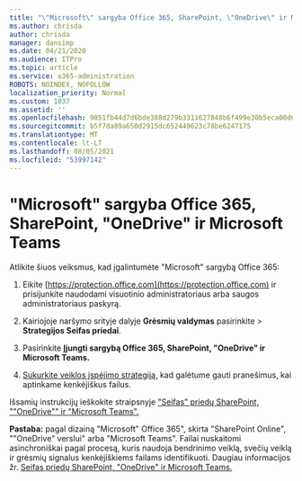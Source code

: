 ```yaml
---
title: "\"Microsoft\" sargyba Office 365, SharePoint, \"OneDrive\" ir Microsoft Teams"
ms.author: chrisda
author: chrisda
manager: dansimp
ms.date: 04/21/2020
ms.audience: ITPro
ms.topic: article
ms.service: o365-administration
ROBOTS: NOINDEX, NOFOLLOW
localization_priority: Normal
ms.custom: 1037
ms.assetid: ''
ms.openlocfilehash: 9051fb44d7d6bde388d279b3311627848b6f499e30b5eca00d6a47cef105fb77
ms.sourcegitcommit: b5f7da89a650d2915dc652449623c78be6247175
ms.translationtype: MT
ms.contentlocale: lt-LT
ms.lasthandoff: 08/05/2021
ms.locfileid: "53997142"
---
```

# <a name="microsoft-defender-for-office-365-for-sharepoint-onedrive-and-microsoft-teams"></a>"Microsoft" sargyba Office 365, SharePoint, "OneDrive" ir Microsoft Teams

Atlikite šiuos veiksmus, kad įgalintumėte "Microsoft" sargybą Office 365:

1. Eikite [https://protection.office.com](https://protection.office.com) ir prisijunkite naudodami visuotinio administratoriaus arba saugos administratoriaus paskyrą.

2. Kairiojoje naršymo srityje dalyje **Grėsmių valdymas** pasirinkite  \> **Strategijos Seifas priedai**.

3. Pasirinkite **Įjungti sargybą Office 365, SharePoint, "OneDrive" ir Microsoft Teams.**

4. [Sukurkite veiklos įspėjimo strategiją,](/microsoft-365/compliance/create-activity-alerts) kad galėtume gauti pranešimus, kai aptinkame kenkėjiškus failus.

Išsamių instrukcijų ieškokite straipsnyje ["Seifas" priedų SharePoint, ""OneDrive"" ir "Microsoft Teams".](/microsoft-365/security/office-365-security/turn-on-atp-for-spo-odb-and-teams)

**Pastaba:** pagal dizainą "Microsoft" Office 365", skirta "SharePoint Online", ""OneDrive" verslui" arba "Microsoft Teams". Failai nuskaitomi asinchroniškai pagal procesą, kuris naudoja bendrinimo veiklą, svečių veiklą ir grėsmių signalus kenkėjiškiems failams identifikuoti. Daugiau informacijos žr. [Seifas priedų SharePoint, "OneDrive" ir Microsoft Teams.](/microsoft-365/security/office-365-security/atp-for-spo-odb-and-teams)
